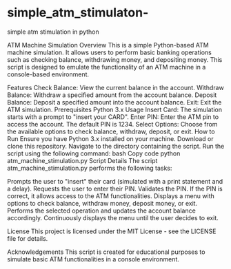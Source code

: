 # simple_atm_stimulaton-
simple atm stimulation in python 

ATM Machine Simulation
Overview
This is a simple Python-based ATM machine simulation. It allows users to perform basic banking operations such as checking balance, withdrawing money, and depositing money. This script is designed to emulate the functionality of an ATM machine in a console-based environment.

Features
Check Balance: View the current balance in the account.
Withdraw Balance: Withdraw a specified amount from the account balance.
Deposit Balance: Deposit a specified amount into the account balance.
Exit: Exit the ATM simulation.
Prerequisites
Python 3.x
Usage
Insert Card: The simulation starts with a prompt to "insert your CARD".
Enter PIN: Enter the ATM pin to access the account. The default PIN is 1234.
Select Options: Choose from the available options to check balance, withdraw, deposit, or exit.
How to Run
Ensure you have Python 3.x installed on your machine.
Download or clone this repository.
Navigate to the directory containing the script.
Run the script using the following command:
bash
Copy code
python atm_machine_stimulation.py
Script Details
The script atm_machine_stimulation.py performs the following tasks:

Prompts the user to "insert" their card (simulated with a print statement and a delay).
Requests the user to enter their PIN.
Validates the PIN. If the PIN is correct, it allows access to the ATM functionalities.
Displays a menu with options to check balance, withdraw money, deposit money, or exit.
Performs the selected operation and updates the account balance accordingly.
Continuously displays the menu until the user decides to exit.

License
This project is licensed under the MIT License - see the LICENSE file for details.

Acknowledgements
This script is created for educational purposes to simulate basic ATM functionalities in a console environment.
